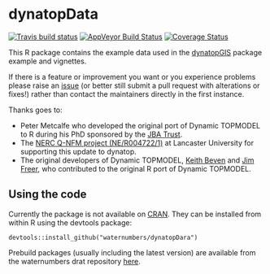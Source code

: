 # dynatopData

<!-- badges: start -->
  [![Travis build
  status](https://travis-ci.org/waternumbers/dynatopData.svg?branch=master)](https://travis-ci.org/waternumbers/dynatopData)
  [![AppVeyor Build Status](https://ci.appveyor.com/api/projects/status/github/waternumbers/dynatopData?branch=master&svg=true)](https://ci.appveyor.com/project/waternumbers/dynatopData)
  [![Coverage Status](https://coveralls.io/repos/github/waternumbers/dynatopData/badge.svg?branch=master)](https://coveralls.io/github/waternumbers/dynatopData?branch=master)
<!-- badges: end -->

This R package contains the example data used in the [dynatopGIS](https://waternumbers.github.io/dynatopGIS) package example and vignettes.

If there is a feature or improvement you want or you experience problems
please raise an [issue](https://github.com/waternumbers/dynatopData/issues)
(or better still submit a pull request with alterations or fixes!) rather than contact the
maintainers directly in the first instance.

Thanks goes to:
* Peter Metcalfe who developed the original port of Dynamic TOPMODEL to R
during his PhD sponsored by the [JBA Trust](https://www.jbatrust.org).
* The [NERC Q-NFM project (NE/R004722/1)](https://www.lancaster.ac.uk/lec/sites/qnfm/) at Lancaster University for supporting this update to dynatop.
* The original developers of Dynamic TOPMODEL, [Keith
Beven](https://www.lancaster.ac.uk/lec/about-us/people/keith-beven) and [Jim
Freer](http://www.bristol.ac.uk/geography/people/jim-e-freer/index.html), who
contributed to the original R port of Dynamic TOPMODEL.

## Using the code

Currently the package is not available on
[CRAN](https://cran.r-project.org/). They can be installed from within R using
the devtools package: 

```
devtools::install_github("waternumbers/dynatopDara")
```

Prebuild packages (usually including the latest
version) are available from the waternumbers drat repository [here](https://github.com/waternumbers/drat).

